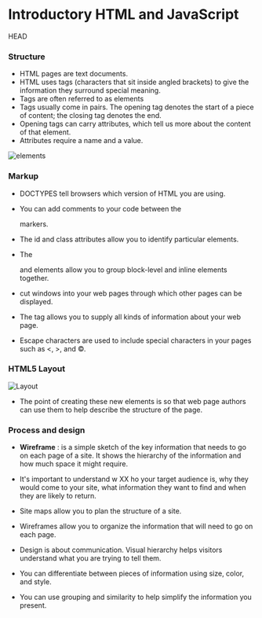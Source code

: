 # Introductory HTML and JavaScript
 HEAD

### **Structure**
* HTML pages are text documents.
* HTML uses tags (characters that sit inside angled
   brackets) to give the information they surround special
   meaning.
* Tags are often referred to as elements
* Tags usually come in pairs. The opening tag denotes
   the start of a piece of content; the closing tag denotes
   the end.
* Opening tags can carry attributes, which tell us more
   about the content of that element.
* Attributes require a name and a value.



![elements](https://www.codeinbook.com/images/element-and-tag-graphics.png)


### **Markup**

* DOCTYPES tell browsers which version of HTML you
are using.
* You can add comments to your code between the  

   <!-- and --> markers.
* The id and class attributes allow you to identify
particular elements.
* The <div> and <span> elements allow you to group
block-level and inline elements together.
* <iframes> cut windows into your web pages through
which other pages can be displayed.
* The <meta> tag allows you to supply all kinds of
information about your web page.
* Escape characters are used to include special
characters in your pages such as <, >, and ©.


### HTML5 Layout

![Layout](https://stuyhsdesign.files.wordpress.com/2016/05/yoko-html5.png)

* The point of creating these new elements is so that web
page authors can use them to help describe the structure of
the page.

### Process and design 

* **Wireframe** : is a simple sketch of the key information that needs to go on each page of a site. It shows the hierarchy of the information and how much space it might require.

* It's important to understand w XX ho your target audience
is, why they would come to your site, what information
they want to find and when they are likely to return.

* Site maps allow you to plan the structure of a site.

* Wireframes allow you to organize the information that
will need to go on each page.

* Design is about communication. Visual hierarchy helps
visitors understand what you are trying to tell them.

* You can differentiate between pieces of information
using size, color, and style.

* You can use grouping and similarity to help simplify
the information you present.


